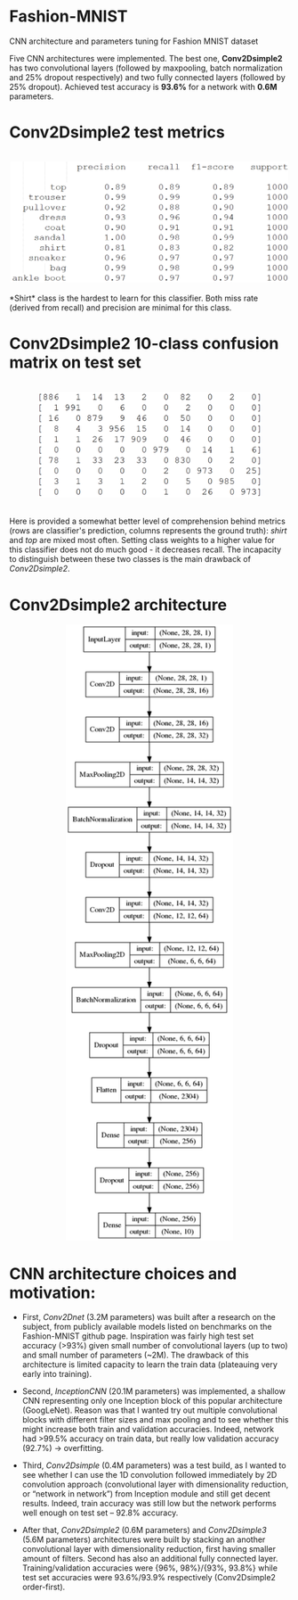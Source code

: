 # Fashion-MNIST

CNN architecture and  parameters tuning for Fashion MNIST dataset <br />

Five CNN architectures were implemented. The best one, **Conv2Dsimple2**  has two convolutional layers (followed by maxpooling, batch normalization and 25% dropout respectively) and two fully connected layers (followed by 25% dropout). Achieved test accuracy is **93.6%** for a network with **0.6M** parameters. <br />

# Conv2Dsimple2 test metrics

<br />

<div align="center">
  <img src="TestMetrics.png" width="500px">
</div>

<br />
*Shirt* class is the hardest to learn for this classifier. Both miss rate (derived from recall) and precision are minimal for this class.

# Conv2Dsimple2 10-class confusion matrix on test set

<br />

<div align="center">
  <img src="ConfMat.png" width="400px">
</div>

<br />

Here is provided a somewhat better level of comprehension behind metrics (rows are classifier's prediction, columns represents the ground truth): *shirt* and *top* are mixed most often. Setting class weights to a higher value for this classifier does not do much good - it decreases recall. The incapacity to distinguish between these two classes is the main drawback of *Conv2Dsimple2*.

# Conv2Dsimple2 architecture

<div align="center">
  <img src="Conv2Dnetsimple2-Arch.png" width="300px">
</div>


# CNN architecture choices and motivation:

*	First, *Conv2Dnet* (3.2M parameters) was built after a research on the subject, from publicly available models listed on benchmarks on the Fashion-MNIST github page. Inspiration was fairly high test set accuracy (>93%) given small number of convolutional layers (up to two) and small number of parameters (~2M). The drawback of this architecture is limited capacity to learn the train data (plateauing very early into training). <br />

* Second, *InceptionCNN* (20.1M parameters) was implemented, a shallow CNN representing only one Inception block of this popular architecture (GoogLeNet). Reason was that I wanted try out multiple convolutional blocks with different filter sizes and max pooling and to see whether this might increase both train and validation accuracies. Indeed, network had >99.5% accuracy on train data, but really low validation accuracy (92.7%) -> overfitting. <br />

* Third, *Conv2Dsimple* (0.4M parameters) was a test build, as I wanted to see whether I can use the 1D convolution followed immediately by 2D convolution approach (convolutional layer with dimensionality reduction, or “network in network”) from Inception module and still get decent results. Indeed, train accuracy was still low but the network performs well enough on test set – 92.8% accuracy. <br />
*	After that, *Conv2Dsimple2* (0.6M parameters) and *Conv2Dsimple3* (5.6M parameters) architectures were built by stacking an another convolutional layer with dimensionality reduction, first having smaller amount of filters. Second has also an additional fully connected layer. Training/validation accuracies were {96%, 98%}/{93%, 93.8%} while test set accuracies were 93.6%/93.9% respectively (Conv2Dsimple2 order-first). <br />
